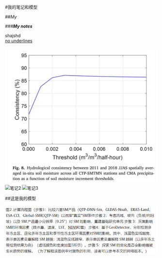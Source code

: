 #我的笔记和模型

##_My_

###___My notes___

shajshd  
<u>no underlines</u>

![笔记1](images/5678.jpg)
![笔记2](images/note2.jpg)
![笔记3](images/note3.jpg)

##这是我的模型

![模型示例](videos/1234.jpg)
